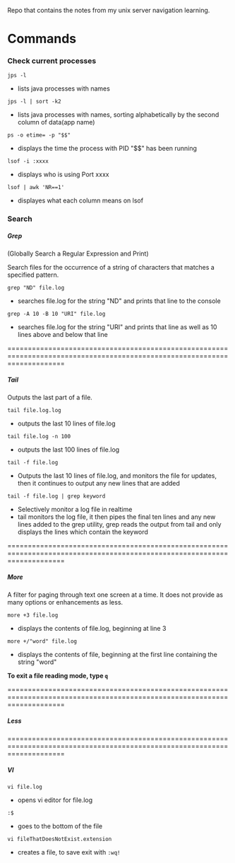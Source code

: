 
Repo that contains the notes from my unix server navigation learning.


# Commands

### Check current processes

`jps -l`
* lists java processes with names

`jps -l | sort -k2`
* lists java processes with names, sorting alphabetically by the second column of data(app name)

`ps -o etime= -p "$$" `
* displays the time the process with PID "$$" has been running

`lsof -i :xxxx`
* displays who is using Port xxxx

`lsof | awk 'NR==1'`
* displayes what each column means on lsof

### Search

##### Grep
(Globally Search a Regular Expression and Print)

Search files for the occurrence of a string of characters that matches a specified pattern.

`grep "ND" file.log`
 * searches file.log for the string "ND" and prints that line to the console

`grep -A 10 -B 10 "URI" file.log`
* searches file.log for the string "URI" and prints that line as well as 10 lines above and below that line

==========================================================================================================================
##### Tail
Outputs the last part of a file.


`tail file.log.log`
* outputs the last 10 lines of file.log

`tail file.log -n 100`
* outputs the last 100 lines of file.log

`tail -f file.log`
* Outputs the last 10 lines of file.log, and monitors the file for updates, then it continues to output any new lines that are added

`tail -f file.log | grep keyword`
* Selectively monitor a log file in realtime
* tail monitors the log file, it then pipes the final ten lines and any new lines added to the grep utility, grep reads the output from tail and only displays the lines which contain the keyword

==========================================================================================================================
##### More
A filter for paging through text one screen at a time. It does not provide as many options or enhancements as less.

`more +3 file.log`
* displays the contents of file.log, beginning at line 3

`more +/"word" file.log`
* displays the contents of file, beginning at the first line containing the string "word"

**To exit a file reading mode, type `q`**

==========================================================================================================================
##### Less

==========================================================================================================================
##### VI  

`vi file.log`
* opens vi editor for file.log

`:$`
* goes to the bottom of the file

`vi fileThatDoesNotExist.extension`
* creates a file, to save exit with `:wq!`



